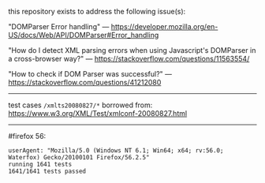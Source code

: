 this repository exists to address the following issue(s):

"DOMParser Error handling" —
https://developer.mozilla.org/en-US/docs/Web/API/DOMParser#Error_handling

"How do I detect XML parsing errors when using Javascript's DOMParser in a cross-browser way?" —
https://stackoverflow.com/questions/11563554/

"How to check if DOM Parser was successful?" —
https://stackoverflow.com/questions/41212080

---

test cases `/xmlts20080827/*` borrowed from: https://www.w3.org/XML/Test/xmlconf-20080827.html

---

#firefox 56:

```
userAgent: "Mozilla/5.0 (Windows NT 6.1; Win64; x64; rv:56.0; Waterfox) Gecko/20100101 Firefox/56.2.5"
running 1641 tests
1641/1641 tests passed
```